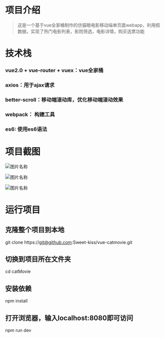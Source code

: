 # 项目介绍

> 这是一个基于vue全家桶制作的仿猫眼电影移动端单页面webapp，利用假数据，实现了热门电影列表，影院筛选，电影详情，购买选票功能

# 技术栈
### vue2.0 + vue-router + vuex：vue全家桶
### axios：用于ajax请求
### better-scroll：移动端滚动库，优化移动端滚动效果
### webpack： 构建工具
### es6: 使用es6语法

# 项目截图

![图片名称](https://www.baidu.com/img/bd_logo1.png)

![图片名称](https://www.baidu.com/img/bd_logo1.png)

![图片名称](https://www.baidu.com/img/bd_logo1.png)

# 运行项目

## 克隆整个项目到本地
git clone https://git@github.com:Sweet-kiss/vue-catmovie.git

## 切换到项目所在文件夹
cd catMovie

## 安装依赖
npm install

## 打开浏览器，输入localhost:8080即可访问
npm run dev
